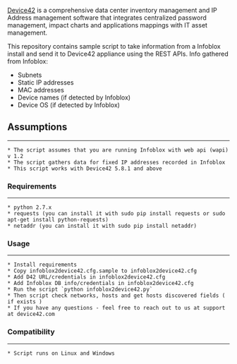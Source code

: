 [Device42](http://www.device42.com/) is a comprehensive data center inventory management and IP Address management software 
that integrates centralized password management, impact charts and applications mappings with IT asset management.

This repository contains sample script to take information from a Infoblox install and send it to Device42 appliance using the REST APIs.
Info gathered from Infoblox:

* Subnets
* Static IP addresses
* MAC addresses
* Device names (if detected by Infoblox)
* Device OS (if detected by Infoblox)
    

## Assumptions
-----------------------------
    * The script assumes that you are running Infoblox with web api (wapi) v 1.2
    * The script gathers data for fixed IP addresses recorded in Infoblox
    * This script works with Device42 5.8.1 and above

    
### Requirements
-----------------------------
    * python 2.7.x
    * requests (you can install it with sudo pip install requests or sudo apt-get install python-requests)
    * netaddr (you can install it with sudo pip install netaddr)
    
### Usage
-----------------------------
    * Install requirements
    * Copy infoblox2device42.cfg.sample to infoblox2device42.cfg
    * Add D42 URL/credentials in infoblox2device42.cfg
    * Add Infoblox DB info/credentials in infoblox2device42.cfg
    * Run the script `python infoblox2device42.py`
    * Then script check networks, hosts and get hosts discovered fields ( if exists )
    * If you have any questions - feel free to reach out to us at support at device42.com

    
### Compatibility
-----------------------------
    * Script runs on Linux and Windows

